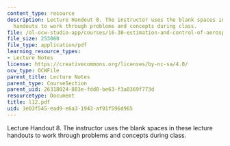 ```yaml
---
content_type: resource
description: Lecture Handout 8. The instructor uses the blank spaces in these lecture
  handouts to work through problems and concepts during class.
file: /ol-ocw-studio-app/courses/16-30-estimation-and-control-of-aerospace-systems-spring-2004/3e03f545ead9e6a31943af01f596d965_l12.pdf
file_size: 253060
file_type: application/pdf
learning_resource_types:
- Lecture Notes
license: https://creativecommons.org/licenses/by-nc-sa/4.0/
ocw_type: OCWFile
parent_title: Lecture Notes
parent_type: CourseSection
parent_uid: 26318024-883e-fdd8-be63-f3a0369f773d
resourcetype: Document
title: l12.pdf
uid: 3e03f545-ead9-e6a3-1943-af01f596d965
---
```

Lecture Handout 8. The instructor uses the blank spaces in these lecture handouts to work through problems and concepts during class.